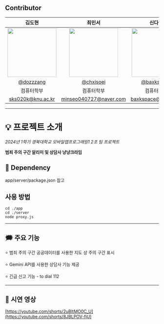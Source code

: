 ## Contributor
|      김도현       |          최민서         |       신다연         |                                                                                                               
| :------------------------------------------------------------------------------: | :---------------------------------------------------------------------------------------------------------------------------------------------------: | :---------------------------------------------------------------------------------------------------------------------------------------------------------------------------------------------------: | 
|   <img width="160px" src="https://avatars.githubusercontent.com/u/74997120?s=400&v=4" />    |                      <img width="160px" src="https://avatars.githubusercontent.com/u/128560356?v=4" />    |                   <img width="160px" src="https://avatars.githubusercontent.com/u/107867494?v=4"/>   |
|   [@dozzzang](https://github.com/dozzzang)   |    [@chxisoei](https://github.com/chxisoei)  | [@baxkspace](https://github.com/baxkspace)  |
|              컴퓨터학부                      |            컴퓨터학부                              |                 컴퓨터학부                      |
|             sks020k@knu.ac.kr               |                minseo040727@naver.com    |                baxkspace@knu.ac.kr                           |                                           

___
# 💡 프로젝트 소개
_2024년 1학기 경북대학교 모바일앱프로그래밍1 2조 팀 프로젝트_

**범죄 주의 구간 알리미 및 상담사 냥냥크라임**

## 🧷 Dependency
app/server/package.json 참고


## 사용 방법
``` 
cd ./app
cd ./server
node proxy.js
``` 
---
## 🗯️ 주요 기능

 ⭐ 범죄 주의 구간 공공데이터를 사용한 지도 상 주의 구간 표시

 ⭐️ Gemini API를 사용한 상담사 기능 제공

 ⭐️ 긴급 신고 기능 - to dial 112

---
## 🎥 시연 영상

[https://youtube.com/shorts/2uBItMO0C_U](https://youtube.com/shorts/8JBLPOV-fjU)



